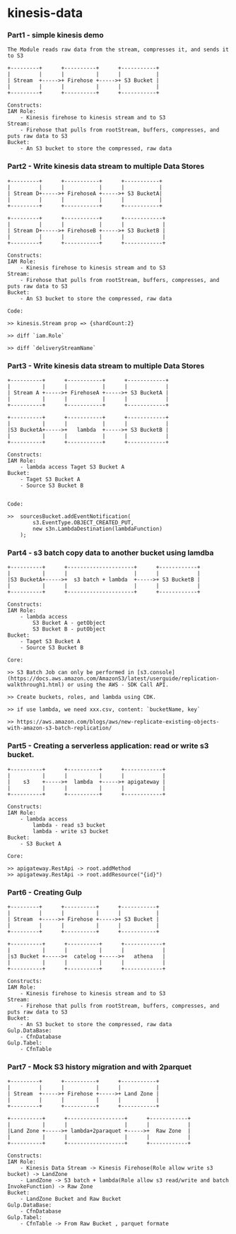 # kinesis-data

### Part1 - simple kinesis demo
    
    The Module reads raw data from the stream, compresses it, and sends it to S3

    +---------+      +----------+      +-----------+
    |         |      |          |      |           |
    | Stream  +----->+ Firehose +----->+ S3 Bucket |
    |         |      |          |      |           |
    +---------+      +----------+      +-----------+

    Constructs:
    IAM Role:
        - Kinesis firehose to kinesis stream and to S3
    Stream:
        - Firehose that pulls from rootStream, buffers, compresses, and puts raw data to S3
    Bucket:
        - An S3 bucket to store the compressed, raw data


### Part2 - Write kinesis data stream to multiple Data Stores
    
    +---------+      +-----------+      +-----------+
    |         |      |           |      |           |
    | Stream D+----->+ FirehoseA +----->+ S3 BucketA|
    |         |      |           |      |           |
    +---------+      +-----------+      +-----------+

    +---------+      +-----------+      +------------+
    |         |      |           |      |            |
    | Stream D+----->+ FirehoseB +----->+ S3 BucketB |
    |         |      |           |      |            |
    +---------+      +-----------+      +------------+

    Constructs:
    IAM Role:
        - Kinesis firehose to kinesis stream and to S3
    Stream:
        - Firehose that pulls from rootStream, buffers, compresses, and puts raw data to S3
    Bucket:
        - An S3 bucket to store the compressed, raw data

    Code:

    >> kinesis.Stream prop => {shardCount:2}

    >> diff `iam.Role`

    >> diff `deliveryStreamName`

### Part3 - Write kinesis data stream to multiple Data Stores
    
    +----------+      +-----------+      +------------+
    |          |      |           |      |            |
    | Stream A +----->+ FirehoseA +----->+ S3 BucketA |
    |          |      |           |      |            |
    +----------+      +-----------+      +------------+

    +----------+      +-----------+      +------------+
    |          |      |           |      |            |
    |S3 BucketA+----->+   lambda  +----->+ S3 BucketB |
    |          |      |           |      |            |
    +----------+      +-----------+      +------------+

    Constructs:
    IAM Role:
        - lambda access Taget S3 Bucket A
    Bucket:
        - Taget S3 Bucket A
        - Source S3 Bucket B


    Code:

    >>  sourcesBucket.addEventNotification(
            s3.EventType.OBJECT_CREATED_PUT,
            new s3n.LambdaDestination(lambdaFunction)
        );

### Part4 - s3 batch copy data to another bucket using lamdba


    +----------+      +---------------------+      +------------+
    |          |      |                     |      |            |
    |S3 BucketA+----->+  s3 batch + lambda  +----->+ S3 BucketB |
    |          |      |                     |      |            |
    +----------+      +---------------------+      +------------+

    Constructs:
    IAM Role:
        - lambda access 
            S3 Bucket A - getObject
            S3 Bucket B - putObject
    Bucket:
        - Taget S3 Bucket A
        - Source S3 Bucket B

    Core:

    >> S3 Batch Job can only be performed in [s3.console](https://docs.aws.amazon.com/AmazonS3/latest/userguide/replication-walkthrough1.html) or using the AWS - SDK Call API.

    >> Create buckets, roles, and lambda using CDK.
 
    >> if use lambda, we need xxx.csv, content: `bucketName, key`

    >> https://aws.amazon.com/blogs/aws/new-replicate-existing-objects-with-amazon-s3-batch-replication/


### Part5 - Creating a serverless application: read or write s3 bucket.


    +----------+      +----------+      +------------+
    |          |      |          |      |            |
    |    s3    +----->+  lambda  +----->+ apigateway |
    |          |      |          |      |            |
    +----------+      +----------+      +------------+

    Constructs:
    IAM Role:
        - lambda access 
            lambda - read s3 bucket
            lambda - write s3 bucket
    Bucket:
        - S3 Bucket A

    Core:

    >> apigateway.RestApi -> root.addMethod
    >> apigateway.RestApi -> root.addResource("{id}")

### Part6 - Creating Gulp


    +---------+      +----------+      +-----------+
    |         |      |          |      |           |
    | Stream  +----->+ Firehose +----->+ S3 Bucket |
    |         |      |          |      |           |
    +---------+      +----------+      +-----------+

    +----------+      +----------+      +------------+
    |          |      |          |      |            |
    |s3 Bucket +----->+  catelog +----->+   athena   |
    |          |      |          |      |            |
    +----------+      +----------+      +------------+

    Constructs:
    IAM Role:
        - Kinesis firehose to kinesis stream and to S3
    Stream:
        - Firehose that pulls from rootStream, buffers, compresses, and puts raw data to S3
    Bucket:
        - An S3 bucket to store the compressed, raw data
    Gulp.DataBase:
        - CfnDatabase
    Gulp.Tabel:
        - CfnTable
    
### Part7 - Mock S3 history migration and with 2parquet


    +---------+      +----------+      +-----------+
    |         |      |          |      |           |
    | Stream  +----->+ Firehose +----->+ Land Zone |
    |         |      |          |      |           |
    +---------+      +----------+      +-----------+

    +----------+      +------------------+      +------------+
    |          |      |                  |      |            |
    |Land Zone +----->+ lambda+2paraquet +----->+  Raw Zone  |
    |          |      |                  |      |            |
    +----------+      +------------------+      +------------+

    Constructs:
    IAM Role:
        - Kinesis Data Stream -> Kinesis Firehose(Role allow write s3 bucket) -> LandZone
        - LandZone -> S3 batch + lambda(Role allow s3 read/write and batch InvokeFunction) -> Raw Zone
    Bucket:
        - LandZone Bucket and Raw Bucket
    Gulp.DataBase:
        - CfnDatabase
    Gulp.Tabel:
        - CfnTable -> From Raw Bucket , parquet formate